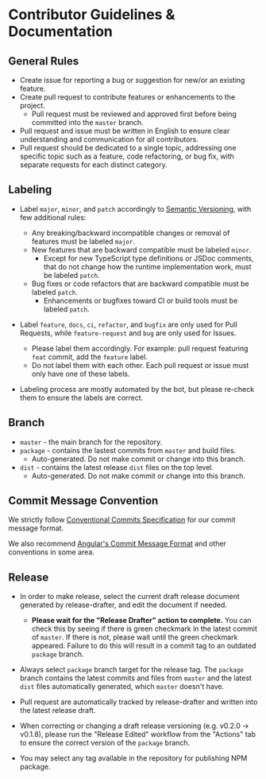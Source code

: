# Contributor Guidelines & Documentation

## General Rules

- Create issue for reporting a bug or suggestion for new/or an existing feature.
- Create pull request to contribute features or enhancements to the project.
    - Pull request must be reviewed and approved first before being committed into the `master` branch.
- Pull request and issue must be written in English to ensure clear understanding and communication for all contributors.
- Pull request should be dedicated to a single topic, addressing one specific topic such as a feature, code refactoring, or bug fix, with separate requests for each distinct category.

## Labeling

- Label `major`, `minor`, and `patch` accordingly to [Semantic Versioning](https://semver.org/), with few additional rules:
    - Any breaking/backward incompatible changes or removal of features must be labeled `major`.
    - New features that are backward compatible must be labeled `minor`.
        - Except for new TypeScript type definitions or JSDoc comments, that do not change how the runtime implementation work, must be labeled `patch`. 
    - Bug fixes or code refactors that are backward compatible must be labeled `patch`.
        - Enhancements or bugfixes toward CI or build tools must be labeled `patch`.
        
- Label `feature`, `docs`, `ci`, `refactor`, and `bugfix` are only used for Pull Requests, while `feature-request` and `bug` are only used for Issues.
    - Please label them accordingly. For example: pull request featuring `feat` commit, add the `feature` label.
    - Do not label them with each other. Each pull request or issue must only have one of these labels.

- Labeling process are mostly automated by the bot, but please re-check them to ensure the labels are correct.

## Branch

- `master` - the main branch for the repository.
- `package` - contains the lastest commits from `master` and build files.
    - Auto-generated. Do not make commit or change into this branch.
- `dist` - contains the latest release `dist` files on the top level.
    - Auto-generated. Do not make commit or change into this branch.

## Commit Message Convention

We strictly follow [Conventional Commits Specification](https://www.conventionalcommits.org/en/v1.0.0/) for our commit message format.

We also recommend [Angular's Commit Message Format](https://github.com/angular/angular/blob/main/CONTRIBUTING.md#-commit-message-format) and other conventions in some area.

## Release

- In order to make release, select the current draft release document generated by release-drafter, and edit the document if needed.
    - **Please wait for the "Release Drafter" action to complete.** You can check this by seeing if there is green checkmark in the latest commit of `master`. If there is not, please wait until the green checkmark appeared. Failure to do this will result in a commit tag to an outdated `package` branch.

- Always select `package` branch target for the release tag. The `package` branch contains the latest commits and files from `master` and the latest `dist` files automatically generated, which `master` doesn't have.

- Pull request are automatically tracked by release-drafter and written into the latest release draft.

- When correcting or changing a draft release versioning (e.g. v0.2.0 -> v0.1.8), please run the "Release Edited" workflow from the "Actions" tab to ensure the correct version of the `package` branch.

- You may select any tag available in the repository for publishing NPM package.